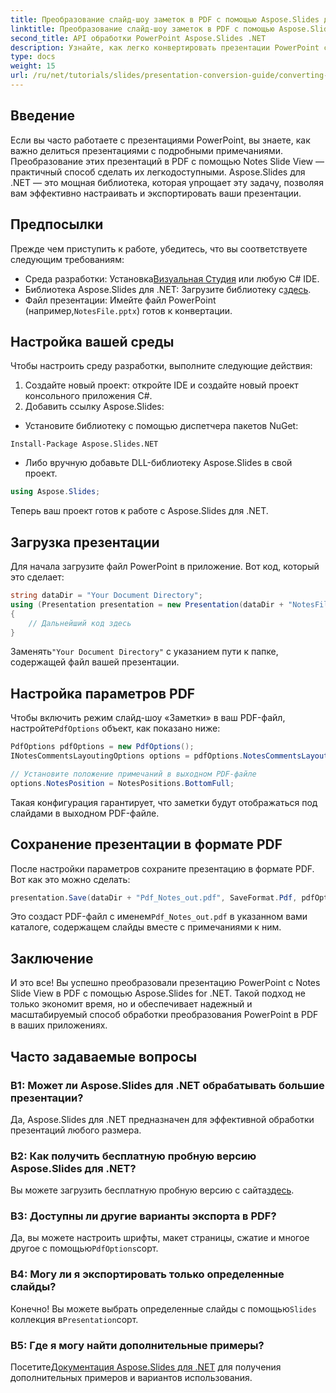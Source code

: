 ```yaml
---
title: Преобразование слайд-шоу заметок в PDF с помощью Aspose.Slides для .NET
linktitle: Преобразование слайд-шоу заметок в PDF с помощью Aspose.Slides для .NET
second_title: API обработки PowerPoint Aspose.Slides .NET
description: Узнайте, как легко конвертировать презентации PowerPoint с Notes Slide View в формат PDF с помощью Aspose.Slides для .NET. Это руководство содержит подробные инструкции.
type: docs
weight: 15
url: /ru/net/tutorials/slides/presentation-conversion-guide/converting-notes-slide-view-to-pdf/
---
```

## Введение

Если вы часто работаете с презентациями PowerPoint, вы знаете, как важно делиться презентациями с подробными примечаниями. Преобразование этих презентаций в PDF с помощью Notes Slide View — практичный способ сделать их легкодоступными. Aspose.Slides для .NET — это мощная библиотека, которая упрощает эту задачу, позволяя вам эффективно настраивать и экспортировать ваши презентации.

## Предпосылки

Прежде чем приступить к работе, убедитесь, что вы соответствуете следующим требованиям:

-  Среда разработки: Установка[Визуальная Студия](https://visualstudio.microsoft.com/) или любую C# IDE.
-  Библиотека Aspose.Slides для .NET: Загрузите библиотеку с[здесь](https://releases.aspose.com/slides/net/).
-  Файл презентации: Имейте файл PowerPoint (например,`NotesFile.pptx`) готов к конвертации.

## Настройка вашей среды

Чтобы настроить среду разработки, выполните следующие действия:

1. Создайте новый проект: откройте IDE и создайте новый проект консольного приложения C#.
2. Добавить ссылку Aspose.Slides: 
- Установите библиотеку с помощью диспетчера пакетов NuGet:
 ```
 Install-Package Aspose.Slides.NET
 ```
- Либо вручную добавьте DLL-библиотеку Aspose.Slides в свой проект.

```csharp
using Aspose.Slides;
```
Теперь ваш проект готов к работе с Aspose.Slides для .NET.

## Загрузка презентации

Для начала загрузите файл PowerPoint в приложение. Вот код, который это сделает:

```csharp
string dataDir = "Your Document Directory";
using (Presentation presentation = new Presentation(dataDir + "NotesFile.pptx"))
{
	// Дальнейший код здесь
}

```

 Заменять`"Your Document Directory"` с указанием пути к папке, содержащей файл вашей презентации.

## Настройка параметров PDF

 Чтобы включить режим слайд-шоу «Заметки» в ваш PDF-файл, настройте`PdfOptions` объект, как показано ниже:

```csharp
PdfOptions pdfOptions = new PdfOptions();
INotesCommentsLayoutingOptions options = pdfOptions.NotesCommentsLayouting;

// Установите положение примечаний в выходном PDF-файле
options.NotesPosition = NotesPositions.BottomFull;
```

Такая конфигурация гарантирует, что заметки будут отображаться под слайдами в выходном PDF-файле.

## Сохранение презентации в формате PDF

После настройки параметров сохраните презентацию в формате PDF. Вот как это можно сделать:

```csharp
presentation.Save(dataDir + "Pdf_Notes_out.pdf", SaveFormat.Pdf, pdfOptions);
```

Это создаст PDF-файл с именем`Pdf_Notes_out.pdf` в указанном вами каталоге, содержащем слайды вместе с примечаниями к ним.

## Заключение

И это все! Вы успешно преобразовали презентацию PowerPoint с Notes Slide View в PDF с помощью Aspose.Slides for .NET. Такой подход не только экономит время, но и обеспечивает надежный и масштабируемый способ обработки преобразования PowerPoint в PDF в ваших приложениях.

## Часто задаваемые вопросы

### В1: Может ли Aspose.Slides для .NET обрабатывать большие презентации?
Да, Aspose.Slides для .NET предназначен для эффективной обработки презентаций любого размера.

### В2: Как получить бесплатную пробную версию Aspose.Slides для .NET?
 Вы можете загрузить бесплатную пробную версию с сайта[здесь](https://releases.aspose.com/).

### В3: Доступны ли другие варианты экспорта в PDF?
 Да, вы можете настроить шрифты, макет страницы, сжатие и многое другое с помощью`PdfOptions`сорт.

### В4: Могу ли я экспортировать только определенные слайды?
 Конечно! Вы можете выбрать определенные слайды с помощью`Slides` коллекция в`Presentation`сорт.

### В5: Где я могу найти дополнительные примеры?
 Посетите[Документация Aspose.Slides для .NET](https://reference.aspose.com/slides/net/) для получения дополнительных примеров и вариантов использования.